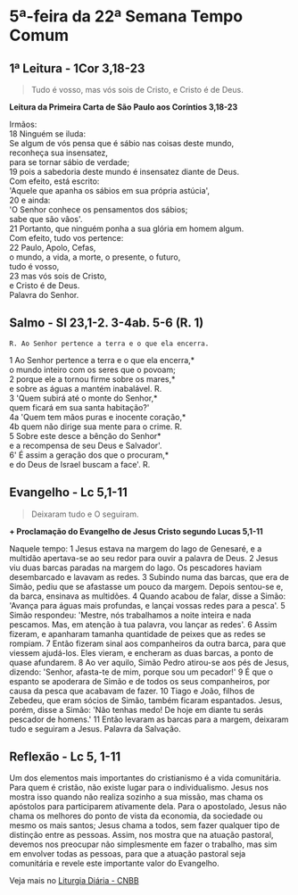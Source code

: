# 5ª-feira da 22ª Semana Tempo Comum

## 1ª Leitura - 1Cor 3,18-23

> Tudo é vosso, mas vós sois de Cristo, e Cristo é de Deus.

**Leitura da Primeira Carta de São Paulo aos Coríntios 3,18-23**

Irmãos:   
18 Ninguém se iluda:   
 Se algum de vós pensa que é sábio nas coisas deste mundo,   
 reconheça sua insensatez,   
 para se tornar sábio de verdade;   
19 pois a sabedoria deste mundo é insensatez diante de Deus.   
 Com efeito, está escrito:   
 'Aquele que apanha os sábios em sua própria astúcia',   
20 e ainda:   
 'O Senhor conhece os pensamentos dos sábios;   
 sabe que são vãos'.   
21 Portanto, que ninguém ponha a sua glória em homem algum.   
 Com efeito, tudo vos pertence:   
22 Paulo, Apolo, Cefas,   
 o mundo, a vida, a morte, o presente, o futuro,   
 tudo é vosso,   
23 mas vós sois de Cristo,   
 e Cristo é de Deus.   
 Palavra do Senhor.

## Salmo - Sl 23,1-2. 3-4ab. 5-6 (R. 1)

`R. Ao Senhor pertence a terra e o que ela encerra.`

1 Ao Senhor pertence a terra e o que ela encerra,*   
 o mundo inteiro com os seres que o povoam;   
2 porque ele a tornou firme sobre os mares,*   
 e sobre as águas a mantém inabalável. R.       
3 'Quem subirá até o monte do Senhor,*   
 quem ficará em sua santa habitação?'   
4a 'Quem tem mãos puras e inocente coração,*    
4b quem não dirige sua  mente para o crime. R.       
5 Sobre este desce a bênção do Senhor*   
 e a recompensa de seu Deus e Salvador'.   
6' É assim a geração dos que o procuram,*   
 e do Deus de Israel buscam a face'. R.

## Evangelho - Lc 5,1-11

> Deixaram tudo e O seguiram.

**+ Proclamação do Evangelho de Jesus Cristo segundo Lucas 5,1-11**

Naquele tempo: 
1 Jesus estava na margem do lago de Genesaré, 
 e a multidão apertava-se ao seu redor 
 para ouvir a palavra de Deus. 
2 Jesus viu duas barcas paradas na margem do lago. 
 Os pescadores haviam desembarcado e lavavam as redes. 
3 Subindo numa das barcas, que era de Simão, 
 pediu que se afastasse um pouco da margem. 
 Depois sentou-se e, da barca, ensinava as multidões. 
4 Quando acabou de falar, disse a Simão: 
 'Avança para águas mais profundas, 
 e lançai vossas redes para a pesca'. 
5 Simão respondeu: 
 'Mestre, nós trabalhamos a noite inteira 
 e nada pescamos. 
 Mas, em atenção à tua palavra, vou lançar as redes'. 
6 Assim fizeram, 
 e apanharam tamanha quantidade de peixes 
 que as redes se rompiam. 
7 Então fizeram sinal aos companheiros da outra barca, 
 para que viessem ajudá-los. 
 Eles vieram, e encheram as duas barcas, 
 a ponto de quase afundarem. 
8 Ao ver aquilo, Simão Pedro atirou-se aos pés de Jesus, 
 dizendo: 'Senhor, afasta-te de mim, 
 porque sou um pecador!' 
9 É que o espanto se apoderara de Simão 
 e de todos os seus companheiros, 
 por causa da pesca que acabavam de fazer. 
10 Tiago e João, filhos de Zebedeu, 
 que eram sócios de Simão, também ficaram espantados. 
 Jesus, porém, disse a Simão: 
 'Não tenhas medo! 
 De hoje em diante tu serás pescador de homens.' 
11 Então levaram as barcas para a margem, 
 deixaram tudo e seguiram a Jesus. 
 Palavra da Salvação.

## Reflexão - Lc 5, 1-11

Um dos elementos mais importantes do cristianismo é a vida comunitária. Para quem é cristão, não existe lugar para o individualismo. Jesus nos mostra isso quando não realiza sozinho a sua missão, mas chama os apóstolos para participarem ativamente dela. Para o apostolado, Jesus não chama os melhores do ponto de vista da economia, da sociedade ou mesmo os mais santos; Jesus chama a todos, sem fazer qualquer tipo de distinção entre as pessoas. Assim, nos mostra que na atuação pastoral, devemos nos preocupar não simplesmente em fazer o trabalho, mas sim em envolver todas as pessoas, para que a atuação pastoral seja comunitária e revele este importante valor do Evangelho.

Veja mais no [Liturgia Diária - CNBB](http://liturgiadiaria.cnbb.org.br/app/user/user/UserView.php?ano=2016&mes=9&dia=1)